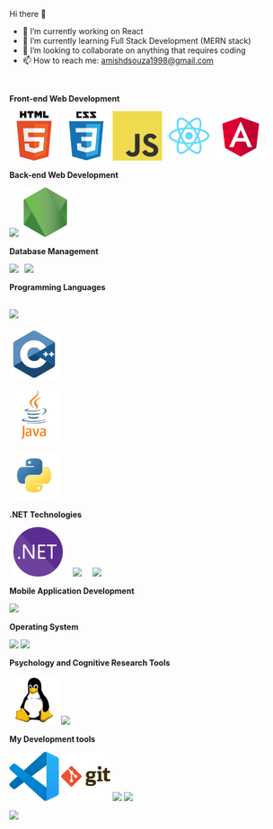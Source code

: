 Hi there 👋


 
- 🔭 I’m currently working on React
- 🌱 I’m currently learning Full Stack Development (MERN stack)
- 👯 I’m looking to collaborate on anything that requires coding
- 📫 How to reach me: amishdsouza1998@gmail.com

&nbsp;

**Front-end Web Development**
<p>
<code><img height="88" src="https://raw.githubusercontent.com/github/explore/80688e429a7d4ef2fca1e82350fe8e3517d3494d/topics/html/html.png"></code> 
<code><img height="88" src="https://raw.githubusercontent.com/github/explore/80688e429a7d4ef2fca1e82350fe8e3517d3494d/topics/css/css.png"></code>
<code><img height="88" src="https://raw.githubusercontent.com/github/explore/80688e429a7d4ef2fca1e82350fe8e3517d3494d/topics/javascript/javascript.png"></code>
<code><img height="88" src="https://raw.githubusercontent.com/github/explore/80688e429a7d4ef2fca1e82350fe8e3517d3494d/topics/react/react.png"></code>
<code><img height="88" src="https://raw.githubusercontent.com/github/explore/80688e429a7d4ef2fca1e82350fe8e3517d3494d/topics/angular/angular.png" ></code>
</p>


 **Back-end Web Development**
<p>
<code><img height="88" src="https://raw.githubusercontent.com/yurijserrano/Github-Profile-Readme-Logos/master/programming%20languages/php.png" ></code>
<code><img height="88" src="https://raw.githubusercontent.com/github/explore/80688e429a7d4ef2fca1e82350fe8e3517d3494d/topics/nodejs/nodejs.png"></code>
</p>

 
 **Database Management**
 <p>
<code><img height="88" src="https://raw.githubusercontent.com/yurijserrano/Github-Profile-Readme-Logos/042e36c55d4d757621dedc4f03108213fbb57ec4/databases/mongodb.svg" > </code>
<code><img height="88" src="https://raw.githubusercontent.com/yurijserrano/Github-Profile-Readme-Logos/042e36c55d4d757621dedc4f03108213fbb57ec4/databases/mysql.svg" > </code>
 </p>
 
**Programming Languages**
<p>

<code> <img height="88" src="https://upload.wikimedia.org/wikipedia/commons/1/19/C_Logo.png"> </code> 
<code> <img height="88" src="https://raw.githubusercontent.com/github/explore/80688e429a7d4ef2fca1e82350fe8e3517d3494d/topics/cpp/cpp.png"> </code>
<code> <img height="88" src="https://raw.githubusercontent.com/github/explore/80688e429a7d4ef2fca1e82350fe8e3517d3494d/topics/java/java.png">  </code>
<code> <img height="88" src="https://raw.githubusercontent.com/github/explore/80688e429a7d4ef2fca1e82350fe8e3517d3494d/topics/python/python.png"> </code>
 </p>

 **.NET Technologies**
<p>
<code> <img height="88" src="https://raw.githubusercontent.com/github/explore/93d8a67084f94b2a444e510199a6e7622e5b09a3/topics/dotnet/dotnet.png"> </code>
<code> <img height="88" src="https://miro.medium.com/v2/resize:fit:591/1*4HIU0YdDkj0dmGySVC5D_g.png"> </code>
<code> <img height="88" src="https://miro.medium.com/v2/resize:fit:1400/1*w0u2TZpEp3WfKMrlL5jTSw.png"> </code>
</p>


**Mobile Application Development**
<p>
 <code><img height="88" src="https://developer.android.com/studio/images/studio-icon.svg"></code>
</p>

 **Operating System**
 <p>
  <code><img height="88" src="https://th.bing.com/th/id/OIP.ehq1ipx8M4C_MsDXtu0VnQHaCi?rs=1&pid=ImgDetMain"></code>
 <code><img height="88" src="https://news.microsoft.com/wp-content/uploads/prod/sites/612/2021/06/Hero-Bloom-Logo-800x533.jpg"></code>
 </p>


 **Psychology and Cognitive Research Tools**
 <p>
  <code><img height="88" src="https://raw.githubusercontent.com/github/explore/80688e429a7d4ef2fca1e82350fe8e3517d3494d/topics/linux/linux.png"></code>
 <code><img height="88" src="https://news.microsoft.com/wp-content/uploads/prod/sites/612/2021/06/Hero-Bloom-Logo-800x533.jpg"></code>
 </p>

 
 
**My Development tools**
<p>
<code><img height="88" src="https://raw.githubusercontent.com/github/explore/80688e429a7d4ef2fca1e82350fe8e3517d3494d/topics/visual-studio-code/visual-studio-code.png"></code>
<code><img height="88" src="https://raw.githubusercontent.com/github/explore/80688e429a7d4ef2fca1e82350fe8e3517d3494d/topics/git/git.png"></code>
<code><img height="88" src="https://github.githubassets.com/assets/GitHub-Mark-ea2971cee799.png"></code>
<code><img height="88" src="https://encrypted-tbn0.gstatic.com/images?q=tbn:ANd9GcRybnKzjHPnpLFTRJLM4p10xpqYIc8di3d2Fvk-_WAVIQ&s"></code>
 </p>



![](https://github-readme-stats-ssggoku.vercel.app/api/?username=amishdsouza&custom_title=Amish's%20Github%20Stats&show_icons=true&layout=default)  




